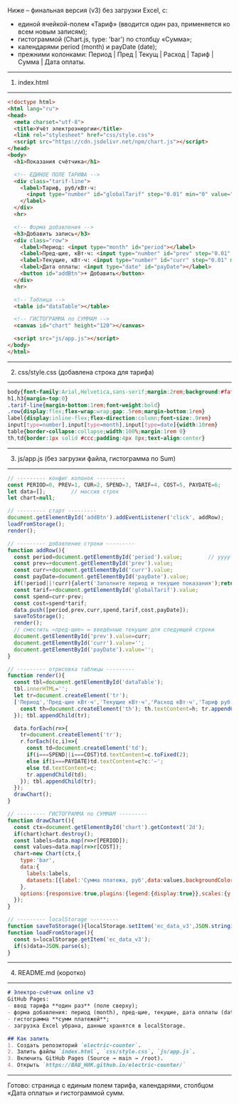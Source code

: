 Ниже – финальная версия (v3) без загрузки Excel, с:

- единой ячейкой-полем «Тариф» (вводится один раз, применяется ко всем новым записям);  
- гистограммой (Chart.js, type: 'bar') по столбцу «Сумма»;  
- календарями period (month) и payDate (date);  
- прежними колонками: Период | Пред | Текущ | Расход | Тариф | Сумма | Дата оплаты.

--------------------------------------------------
1. index.html
--------------------------------------------------
```html
<!doctype html>
<html lang="ru">
<head>
  <meta charset="utf-8">
  <title>Учёт электроэнергии</title>
  <link rel="stylesheet" href="css/style.css">
  <script src="https://cdn.jsdelivr.net/npm/chart.js"></script>
</head>
<body>
  <h1>Показания счётчика</h1>

  <!-- ЕДИНОЕ ПОЛЕ ТАРИФА -->
  <div class="tarif-line">
    <label>Тариф, руб/кВт·ч:
      <input type="number" id="globalTarif" step="0.01" min="0" value="5.00">
    </label>
  </div>
  <hr>

  <!-- Форма добавления -->
  <h3>Добавить запись</h3>
  <div class="row">
    <label>Период: <input type="month" id="period"></label>
    <label>Пред-щие, кВт·ч: <input type="number" id="prev" step="0.01" min="0"></label>
    <label>Текущие, кВт·ч: <input type="number" id="curr" step="0.01" min="0"></label>
    <label>Дата оплаты: <input type="date" id="payDate"></label>
    <button id="addBtn">+ Добавить</button>
  </div>
  <hr>

  <!-- Таблица -->
  <table id="dataTable"></table>

  <!-- ГИСТОГРАММА по СУММАМ -->
  <canvas id="chart" height="120"></canvas>

  <script src="js/app.js"></script>
</body>
</html>
```

--------------------------------------------------
2. css/style.css  (добавлена строка для тарифа)
--------------------------------------------------
```css
body{font-family:Arial,Helvetica,sans-serif;margin:2rem;background:#fafafa}
h1,h3{margin-top:0}
.tarif-line{margin-bottom:1rem;font-weight:bold}
.row{display:flex;flex-wrap:wrap;gap:.5rem;margin-bottom:1rem}
label{display:inline-flex;flex-direction:column;font-size:.9rem}
input[type=number],input[type=month],input[type=date]{width:10rem}
table{border-collapse:collapse;width:100%;margin:1rem 0}
th,td{border:1px solid #ccc;padding:4px 8px;text-align:center}
```

--------------------------------------------------
3. js/app.js  (без загрузки файла, гистограмма по Sum)
--------------------------------------------------
```javascript
// --------- конфиг колонок ---------
const PERIOD=0, PREV=1, CUR=2, SPEND=3, TARIF=4, COST=5, PAYDATE=6;
let data=[];        // массив строк
let chart=null;

// --------- старт ---------
document.getElementById('addBtn').addEventListener('click', addRow);
loadFromStorage();
render();

// --------- добавление строки ---------
function addRow(){
  const period=document.getElementById('period').value;        // yyyy-mm
  const prev=+document.getElementById('prev').value;
  const curr=+document.getElementById('curr').value;
  const payDate=document.getElementById('payDate').value;
  if(!period||!curr){alert('Заполните период и текущие показания');return;}
  const tarif=+document.getElementById('globalTarif').value;
  const spend=curr-prev;
  const cost=spend*tarif;
  data.push([period,prev,curr,spend,tarif,cost,payDate]);
  saveToStorage();
  render();
  // сместить «пред-щие» = введённые текущие для следующей строки
  document.getElementById('prev').value=curr;
  document.getElementById('curr').value='';
  document.getElementById('payDate').value='';
}

// --------- отрисовка таблицы ---------
function render(){
  const tbl=document.getElementById('dataTable');
  tbl.innerHTML='';
  let tr=document.createElement('tr');
  ['Период','Пред-щие кВт·ч','Текущие кВт·ч','Расход кВт·ч','Тариф руб','Сумма руб','Дата оплаты'].forEach(h=>{
    const th=document.createElement('th'); th.textContent=h; tr.appendChild(th);
  }); tbl.appendChild(tr);

  data.forEach(r=>{
    tr=document.createElement('tr');
    r.forEach((c,i)=>{
      const td=document.createElement('td');
      if(i===SPEND||i===COST)td.textContent=c.toFixed(2);
      else if(i===PAYDATE)td.textContent=c?c:'–';
      else td.textContent=c;
      tr.appendChild(td);
    }); tbl.appendChild(tr);
  });
  drawChart();
}

// --------- ГИСТОГРАММА по СУММАМ ---------
function drawChart(){
  const ctx=document.getElementById('chart').getContext('2d');
  if(chart)chart.destroy();
  const labels=data.map(r=>r[PERIOD]);
  const values=data.map(r=>r[COST]);
  chart=new Chart(ctx,{
    type:'bar',
    data:{
      labels:labels,
      datasets:[{label:'Сумма платежа, руб',data:values,backgroundColor:'#39c'}]
    },
    options:{responsive:true,plugins:{legend:{display:true}},scales:{y:{beginAtZero:true}}}
  });
}

// --------- localStorage ---------
function saveToStorage(){localStorage.setItem('ec_data_v3',JSON.stringify(data))}
function loadFromStorage(){
  const s=localStorage.getItem('ec_data_v3');
  if(s)data=JSON.parse(s);
}
```

--------------------------------------------------
4. README.md  (коротко)
--------------------------------------------------
```markdown
# Электро-счётчик online v3
GitHub Pages:  
- ввод тарифа **один раз** (поле сверху);  
- форма добавления: период (month), пред-щие, текущие, дата оплаты (date);  
- гистограмма **сумм платежей**;  
- загрузка Excel убрана, данные хранятся в localStorage.

## Как залить
1. Создать репозиторий `electric-counter`.  
2. Залить файлы `index.html`, `css/style.css`, `js/app.js`.  
3. Включить GitHub Pages (Source → main → /root).  
4. Открыть `https://ВАШ_НИК.github.io/electric-counter/`
```

--------------------------------------------------
Готово: страница с единым полем тарифа, календарями, столбцом «Дата оплаты» и гистограммой сумм.